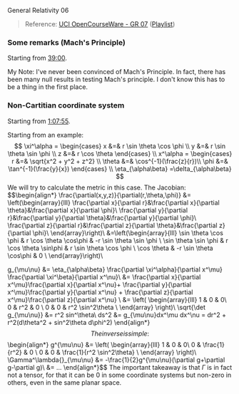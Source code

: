 General Relativity 06

> Reference: [UCI OpenCourseWare - GR 07](https://www.youtube.com/watch?v=aV62_FMoZOg&index=8&list=PLqOZ6FD_RQ7ln1ZQPEU9aZQsEj0eyGlT6) ([Playlist](https://www.youtube.com/playlist?list=PLqOZ6FD_RQ7ln1ZQPEU9aZQsEj0eyGlT6))

### Some remarks (Mach's Principle)
Starting from [39:00](https://youtu.be/aV62_FMoZOg?list=PLqOZ6FD_RQ7ln1ZQPEU9aZQsEj0eyGlT6&t=2330).

My Note: I've never been convinced of Mach's Principle. In fact, there has been many null results in testing Mach's principle. I don't know this has to be a thing in the first place.

### Non-Cartitian coordinate system
Starting from [1:07:55](https://youtu.be/aV62_FMoZOg?list=PLqOZ6FD_RQ7ln1ZQPEU9aZQsEj0eyGlT6&t=4075).

Starting from an example:
$$
\xi^\alpha = \begin{cases}
x &=& r \sin \theta \cos \phi \\
y &=& r \sin \theta \sin \phi \\
z &=& r \cos \theta
\end{cases}
\\
x^\alpha = \begin{cases}
r &=& \sqrt{x^2 + y^2 + z^2} \\
\theta &=& \cos^{-1}(\frac{z}{r})\\
\phi &=& \tan^{-1}(\frac{y}{x})
\end{cases}
\\
\eta_{\alpha\beta} =\delta_{\alpha\beta}
$$
We will try to calculate the metric in this case. The Jacobian:
$$\begin{align*}
\frac{\partial(x,y,z)}{\partial(r,\theta,\phi)} &= \left(\begin{array}{lll}
\frac{\partial x}{\partial r}&\frac{\partial x}{\partial \theta}&\frac{\partial x}{\partial \phi}\\
\frac{\partial y}{\partial r}&\frac{\partial y}{\partial \theta}&\frac{\partial y}{\partial \phi}\\
\frac{\partial z}{\partial r}&\frac{\partial z}{\partial \theta}&\frac{\partial z}{\partial \phi}\\
\end{array}\right)\\
&=\left(\begin{array}{lll}
\sin \theta \cos \phi & r \cos \theta \cos\phi & -r \sin \theta \sin \phi \\
\sin \theta \sin \phi & r \cos \theta \sin\phi & r \sin \theta \cos \phi \\
\cos \theta & -r \sin \theta \cos\phi & 0 \\
\end{array}\right)\\

g_{\mu\nu} &=
  \eta_{\alpha\beta} \frac{\partial \xi^\alpha}{\partial x^\mu} \frac{\partial \xi^\beta}{\partial x^\nu}\\
  &= \frac{\partial x}{\partial x^\mu}\frac{\partial x}{\partial x^\nu}+
  \frac{\partial y}{\partial x^\mu}\frac{\partial y}{\partial x^\nu} +
  \frac{\partial z}{\partial x^\mu}\frac{\partial z}{\partial x^\nu} \\
  &= \left(
    \begin{array}{lll}
    1 & 0 & 0\\
    0 & r^2 & 0 \\
    0 & 0 & r^2 \sin^2\theta \\
    \end{array}
    \right)\\
\sqrt{\det g_{\mu\nu}} &= r^2 sin^\theta\\
ds^2 &= g_{\mu\nu}dx^\mu dx^\nu = dr^2 + r^2(d\theta^2 + sin^2\theta d\phi^2)
\end{align*}$$
The inverse is simple:
$$\begin{align*}
g^{\mu\nu} &= \left(
    \begin{array}{lll}
    1 & 0 & 0\\
    0 & \frac{1}{r^2} & 0 \\
    0 & 0 & \frac{1}{r^2 \sin^2\theta} \\
    \end{array}
    \right)\\
\Gamma^\lambda{}_{\mu\nu} &= -\frac{1}{2}g^{\mu\nu}(\partial g+\partial g-\partial g)\\
&= ...
\end{align*}$$
The important takeaway is that $\Gamma$ is in fact not a tensor, for that it can be $0$ in some coordinate systems but non-zero in others, even in the same planar space.
